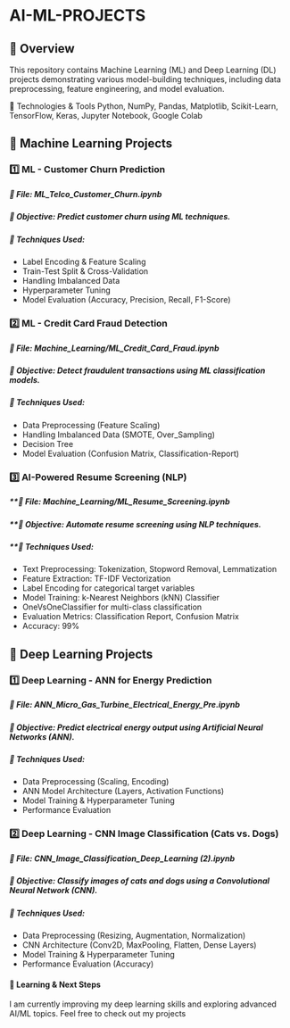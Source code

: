 # AI-ML-PROJECTS  

## 🔹 Overview  
This repository contains Machine Learning (ML) and Deep Learning (DL) projects demonstrating various model-building techniques, including data preprocessing, feature engineering, and model evaluation.  

🚀 Technologies & Tools
Python, NumPy, Pandas, Matplotlib, Scikit-Learn, TensorFlow, Keras, Jupyter Notebook, Google Colab

## 📂 Machine Learning Projects

### 1️⃣ ML - Customer Churn Prediction
##### **📌 File:** ML_Telco_Customer_Churn.ipynb
##### **🔹 Objective:** Predict customer churn using ML techniques.
##### **🔹 Techniques Used:**

- Label Encoding & Feature Scaling
- Train-Test Split & Cross-Validation
- Handling Imbalanced Data
- Hyperparameter Tuning
- Model Evaluation (Accuracy, Precision, Recall, F1-Score)

### 2️⃣ ML - Credit Card Fraud Detection
##### **📌 File:** Machine_Learning/ML_Credit_Card_Fraud.ipynb
##### **🔹 Objective:** Detect fraudulent transactions using ML classification models.
##### **🔹 Techniques Used:**

- Data Preprocessing (Feature Scaling)
- Handling Imbalanced Data (SMOTE, Over_Sampling)
- Decision Tree
- Model Evaluation (Confusion Matrix, Classification-Report)

### 3️⃣ AI-Powered Resume Screening (NLP)
##### **📌 File: Machine_Learning/ML_Resume_Screening.ipynb
##### **🔹 Objective: Automate resume screening using NLP techniques.
##### **🔹 Techniques Used:

- Text Preprocessing: Tokenization, Stopword Removal, Lemmatization
- Feature Extraction: TF-IDF Vectorization
- Label Encoding for categorical target variables
- Model Training: k-Nearest Neighbors (kNN) Classifier
- OneVsOneClassifier for multi-class classification
- Evaluation Metrics: Classification Report, Confusion Matrix
- Accuracy: 99%

## 📂 Deep Learning Projects

### 1️⃣ Deep Learning - ANN for Energy Prediction
##### **📌 File:** ANN_Micro_Gas_Turbine_Electrical_Energy_Pre.ipynb
##### **🔹 Objective:** Predict electrical energy output using Artificial Neural Networks (ANN).
##### **🔹 Techniques Used:**

- Data Preprocessing (Scaling, Encoding)
- ANN Model Architecture (Layers, Activation Functions)
- Model Training & Hyperparameter Tuning
- Performance Evaluation

### 2️⃣ Deep Learning - CNN Image Classification (Cats vs. Dogs)
##### **📌 File:** CNN_Image_Classification_Deep_Learning (2).ipynb
##### **🔹 Objective:** Classify images of cats and dogs using a Convolutional Neural Network (CNN).
##### **🔹 Techniques Used:**

- Data Preprocessing (Resizing, Augmentation, Normalization)
- CNN Architecture (Conv2D, MaxPooling, Flatten, Dense Layers)
- Model Training & Hyperparameter Tuning
- Performance Evaluation (Accuracy)


#### **📌 Learning & Next Steps**
I am currently improving my deep learning skills and exploring advanced AI/ML topics. Feel free to check out my projects 
